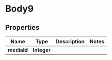 
# Body9

## Properties
Name | Type | Description | Notes
------------ | ------------- | ------------- | -------------
**mediaId** | **Integer** |  | 



